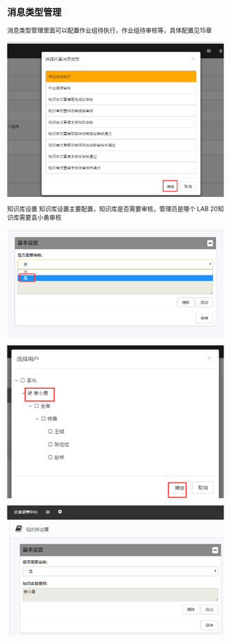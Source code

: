## 消息类型管理
消息类型管理里面可以配置作业组待执行，作业组待审核等，具体配置见15章
 
![](./images/消息类型管理1.png)

知识库设置
知识库设置主要配置，知识库是否需要审核，管理员是哪个
LAB 20知识库需要袁小勇审核

![](./images/消息类型管理2.png)

![](./images/消息类型管理3.png)

![](./images/消息类型管理4.png)
